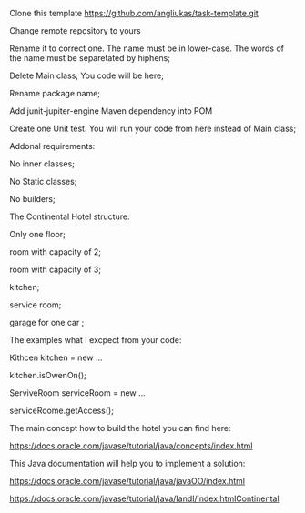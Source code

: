Clone this template https://github.com/angliukas/task-template.git

Change remote repository to yours

Rename it to correct one. The name must be in lower-case. The words of the name must be separetated by hiphens;

Delete Main class; You code will be here;

Rename package name;

Add junit-jupiter-engine Maven dependency into POM

Create one Unit test. You will run your code from here instead of Main class;

Addonal requirements:

No inner classes;

No Static classes; 

No builders;

The Continental Hotel structure:

Only one floor;

room with capacity of 2;

room with capacity of 3;

kitchen;

service room;

garage for one car ;

The examples what I excpect from your code: 

Kithcen kitchen = new ...

kitchen.isOwenOn();

ServiveRoom serviceRoom = new ...

serviceRoome.getAccess();

The main concept how to build the hotel you can find here:

https://docs.oracle.com/javase/tutorial/java/concepts/index.html

This Java documentation will help you to implement a solution:

https://docs.oracle.com/javase/tutorial/java/javaOO/index.html

https://docs.oracle.com/javase/tutorial/java/IandI/index.htmlContinental